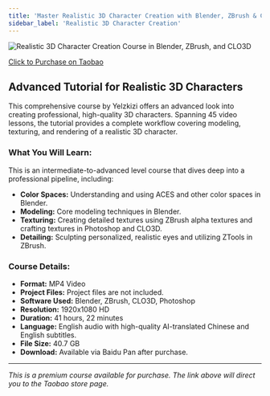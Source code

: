 ```yaml
---
title: 'Master Realistic 3D Character Creation with Blender, ZBrush & CLO3D'
sidebar_label: 'Realistic 3D Character Creation'
---
```


![Realistic 3D Character Creation Course in Blender, ZBrush, and CLO3D](/img/blender-realistic-3d-character-creation.jpg)

[Click to Purchase on Taobao](https://item.taobao.com/item.htm?id=861381754560)

## Advanced Tutorial for Realistic 3D Characters

This comprehensive course by Yelzkizi offers an advanced look into creating professional, high-quality 3D characters. Spanning 45 video lessons, the tutorial provides a complete workflow covering modeling, texturing, and rendering of a realistic 3D character.

### What You Will Learn:

This is an intermediate-to-advanced level course that dives deep into a professional pipeline, including:

-   **Color Spaces:** Understanding and using ACES and other color spaces in Blender.
-   **Modeling:** Core modeling techniques in Blender.
-   **Texturing:** Creating detailed textures using ZBrush alpha textures and crafting textures in Photoshop and CLO3D.
-   **Detailing:** Sculpting personalized, realistic eyes and utilizing ZTools in ZBrush.

### Course Details:

-   **Format:** MP4 Video
-   **Project Files:** Project files are not included.
-   **Software Used:** Blender, ZBrush, CLO3D, Photoshop
-   **Resolution:** 1920x1080 HD
-   **Duration:** 41 hours, 22 minutes
-   **Language:** English audio with high-quality AI-translated Chinese and English subtitles.
-   **File Size:** 40.7 GB
-   **Download:** Available via Baidu Pan after purchase.

---

*This is a premium course available for purchase. The link above will direct you to the Taobao store page.*
